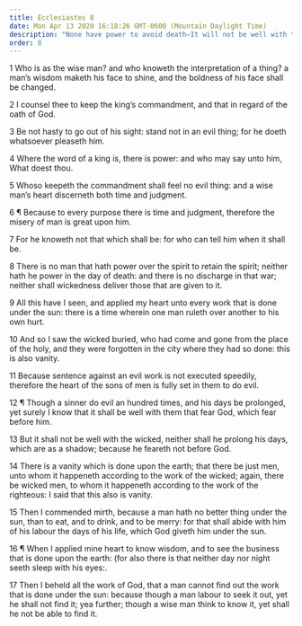 ```yaml
---
title: Ecclesiastes 8
date: Mon Apr 13 2020 16:18:26 GMT-0600 (Mountain Daylight Time)
description: "None have power to avoid death—It will not be well with the wicked; he turns to pleasure and cannot find wisdom."
order: 8
---
```


1 Who is as the wise man? and who knoweth the interpretation of a thing? a man’s wisdom maketh his face to shine, and the boldness of his face shall be changed.

2 I counsel thee to keep the king’s commandment, and that in regard of the oath of God.

3 Be not hasty to go out of his sight: stand not in an evil thing; for he doeth whatsoever pleaseth him.

4 Where the word of a king is, there is power: and who may say unto him, What doest thou.

5 Whoso keepeth the commandment shall feel no evil thing: and a wise man’s heart discerneth both time and judgment.

6 ¶ Because to every purpose there is time and judgment, therefore the misery of man is great upon him.

7 For he knoweth not that which shall be: for who can tell him when it shall be.

8 There is no man that hath power over the spirit to retain the spirit; neither hath he power in the day of death: and there is no discharge in that war; neither shall wickedness deliver those that are given to it.

9 All this have I seen, and applied my heart unto every work that is done under the sun: there is a time wherein one man ruleth over another to his own hurt.

10 And so I saw the wicked buried, who had come and gone from the place of the holy, and they were forgotten in the city where they had so done: this is also vanity.

11 Because sentence against an evil work is not executed speedily, therefore the heart of the sons of men is fully set in them to do evil.

12 ¶ Though a sinner do evil an hundred times, and his days be prolonged, yet surely I know that it shall be well with them that fear God, which fear before him.

13 But it shall not be well with the wicked, neither shall he prolong his days, which are as a shadow; because he feareth not before God.

14 There is a vanity which is done upon the earth; that there be just men, unto whom it happeneth according to the work of the wicked; again, there be wicked men, to whom it happeneth according to the work of the righteous: I said that this also is vanity.

15 Then I commended mirth, because a man hath no better thing under the sun, than to eat, and to drink, and to be merry: for that shall abide with him of his labour the days of his life, which God giveth him under the sun.

16 ¶ When I applied mine heart to know wisdom, and to see the business that is done upon the earth: (for also there is that neither day nor night seeth sleep with his eyes:.

17 Then I beheld all the work of God, that a man cannot find out the work that is done under the sun: because though a man labour to seek it out, yet he shall not find it; yea further; though a wise man think to know it, yet shall he not be able to find it.
